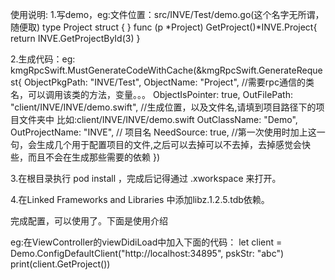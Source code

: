 使用说明:
1.写demo，eg:文件位置：src/INVE/Test/demo.go(这个名字无所谓，随便取)
type Project struct {
}
func (p *Project) GetProject()*INVE.Project{
	return INVE.GetProjectById(3)
}

2.生成代码：eg:
	kmgRpcSwift.MustGenerateCodeWithCache(&kmgRpcSwift.GenerateRequest{
		ObjectPkgPath:   "INVE/Test",
		ObjectName:      "Project",       					//需要rpc通信的类名，可以调用该类的方法，变量。。。
		ObjectIsPointer: true,
		OutFilePath:     "client/INVE/INVE/demo.swift", 	    //生成位置，以及文件名,请填到项目路径下的项目文件夹中 比如:client/INVE/INVE/demo.swift
		OutClassName:    "Demo",
		OutProjectName:  "INVE",							// 项目名
		NeedSource:      true,								//第一次使用时加上这一句，会生成几个用于配置项目的文件,之后可以去掉可以不去掉，去掉感觉会快些，而且不会在生成那些需要的依赖
	})
	

3.在根目录执行 pod install ，完成后记得通过 .xworkspace 来打开。

4.在Linked Frameworks and Libraries 中添加libz.1.2.5.tdb依赖。

完成配置，可以使用了。下面是使用介绍

eg:在ViewController的viewDidiLoad中加入下面的代码：
let client = Demo.ConfigDefaultClient("http://localhost:34895", pskStr: "abc")
print(client.GetProject())


